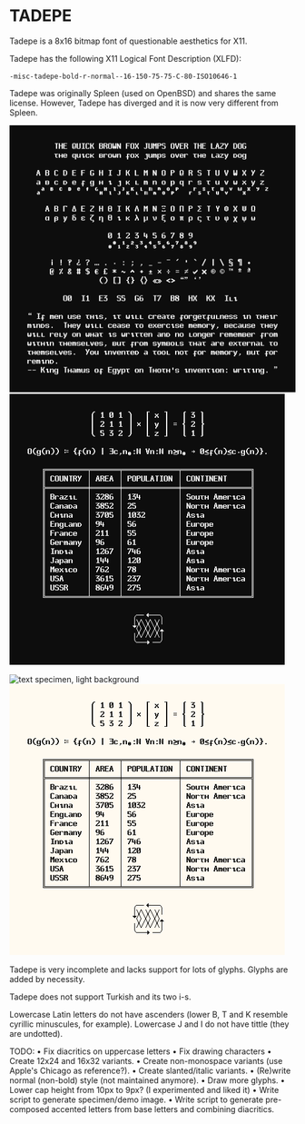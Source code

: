 #                                TADEPE

Tadepe is a 8x16 bitmap font of questionable aesthetics for X11.

Tadepe has the following X11 Logical Font Description (XLFD):

	-misc-tadepe-bold-r-normal--16-150-75-75-C-80-ISO10646-1

Tadepe was originally Spleen (used on OpenBSD) and shares the same
license. However, Tadepe has diverged and it is now very different
from Spleen.

![text specimen, dark background](./specimen-dark-text.png)
![draw specimen, dark background](./specimen-dark-draw.png)

![text specimen, light background](./specimen-light-text.pn)
![draw specimen, light background](./specimen-light-draw.png)

Tadepe is very incomplete and lacks support for lots of glyphs.
Glyphs are added by necessity.

Tadepe does not support Turkish and its two i-s.

Lowercase Latin letters do not have ascenders (lower B, T and K
resemble cyrillic minuscules, for example).  Lowercase J and I
do not have tittle (they are undotted).

TODO:
• Fix diacritics on uppercase letters
• Fix drawing characters
• Create 12x24 and 16x32 variants.
• Create non-monospace variants (use Apple's Chicago as reference?).
• Create slanted/italic variants.
• (Re)write normal (non-bold) style (not maintained anymore).
• Draw more glyphs.
• Lower cap height from 10px to 9px? (I experimented and liked it)
• Write script to generate specimen/demo image.
• Write script to generate pre-composed accented letters from base
  letters and combining diacritics.
